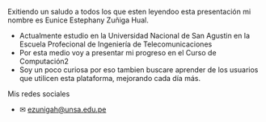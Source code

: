 Exitiendo un saludo a todos los que esten leyendoo esta presentación mi nombre es Eunice Estephany Zuñiga Hual.

- Actualmente estudio en la Universidad Nacional de San Agustin en la Escuela Profecional de Ingeniería de Telecomunicaciones 
- Por esta medio voy a presentar mi progreso en el Curso de Computación2
- Soy un poco curiosa por eso tambien buscare aprender de los usuarios que utilicen esta plataforma, mejorando cada día más.

Mis redes sociales
- ✉ ezunigah@unsa.edu.pe
